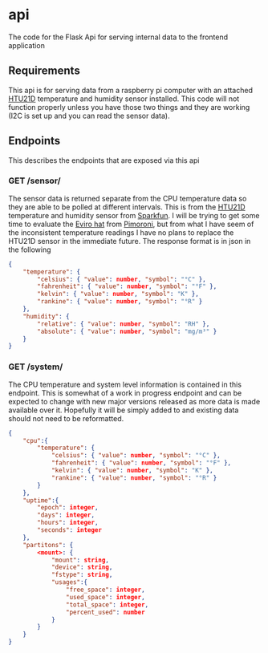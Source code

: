 # api
The code for the Flask Api for serving internal data to the frontend application

## Requirements
This api is for serving data from a raspberry pi computer with an attached [HTU21D](https://learn.sparkfun.com/tutorials/htu21d-humidity-sensor-hookup-guide) temperature and humidity sensor installed.  This code will not function properly unless you have those two things and they are working (I2C is set up and you can read the sensor data).

## Endpoints
This describes the endpoints that are exposed via this api

### GET /sensor/
The sensor data is returned separate from the CPU temperature data so they are able to be polled at different intervals.  This is from the [HTU21D](https://learn.sparkfun.com/tutorials/htu21d-humidity-sensor-hookup-guide) temperature and humidity sensor from [Sparkfun](https://www.sparkfun.com/).  I will be trying to get some time to evaluate the [Eviro hat](https://shop.pimoroni.com/products/enviro?variant=31155658489939) from [Pimoroni](https://shop.pimoroni.com/), but from what I have seem of the inconsistent temperature readings I have no plans to replace the HTU21D sensor in the immediate future.  The response format is in json in the following

```json
{
    "temperature": {
        "celsius": { "value": number, "symbol": "°C" },
        "fahrenheit": { "value": number, "symbol": "°F" },
        "kelvin": { "value": number, "symbol": "K" },
        "rankine": { "value": number, "symbol": "°R" }
    },
    "humidity": {
        "relative": { "value": number, "symbol": "RH" },
        "absolute": { "value": number, "symbol": "mg/m³" }
    }
}
```

### GET /system/
The CPU temperature and system level information is contained in this endpoint.  This is somewhat of a work in progress endpoint and can be expected to change with new major versions released as more data is made available over it.  Hopefully it will be simply added to and existing data should not need to be reformatted.

```json
{
    "cpu":{
        "temperature": {
            "celsius": { "value": number, "symbol": "°C" },
            "fahrenheit": { "value": number, "symbol": "°F" },
            "kelvin": { "value": number, "symbol": "K" },
            "rankine": { "value": number, "symbol": "°R" }
        }
    },
    "uptime":{
        "epoch": integer,
        "days": integer,
        "hours": integer,
        "seconds": integer
    },
    "partitons": {
        <mount>: {
            "mount": string,
            "device": string,
            "fstype": string,
            "usages":{
                "free_space": integer,
                "used_space": integer,
                "total_space": integer,
                "percent_used": number
            }
        }
    }
}
```